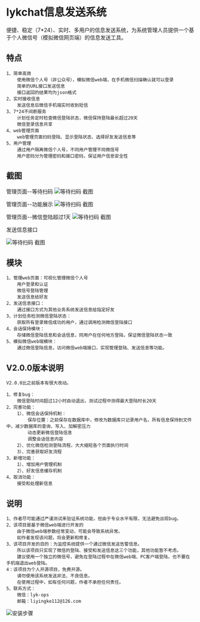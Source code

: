# lykchat信息发送系统
便捷、稳定（7*24）、实时、多用户的信息发送系统，为系统管理人员提供一个基于个人微信号（模拟微信网页端）的信息发送工具。


## 特点 ##

	1、简单高效
		使用微信个人号（非公众号），模拟微信web端，在手机微信扫描确认就可以登录
		简单的URL接口发送信息
		接口返回的结果均为json格式
	2、实时接收信息
		发送信息后微信手机端实时收到短信
	3、7*24不间断服务
		计划任务定时检查微信登陆状态，微信保持登陆最长超过20天
		微信登录信息共享
	4、web管理页面
		web管理页面扫码登陆、显示登陆状态、选择好友发送信息等
	5、用户管理
		通过用户隔离微信个人号，不同用户管理不同微信号
		用户密码分为管理密码和接口密码，保证用户信息安全性

## 截图 ##

管理页面--等待扫码
![等待扫码 截图](https://raw.githubusercontent.com/lykops/lykchat/master/doc/web管理--登陆.jpg)


管理页面--功能展示
![等待扫码 截图](https://raw.githubusercontent.com/lykops/lykchat/master/doc/web页面--功能说明.jpg)

管理页面--微信登陆超过1天
![等待扫码 截图](https://raw.githubusercontent.com/lykops/lykchat/master/doc/微信登陆时间超过1天.jpg)


发送信息接口

![等待扫码 截图](https://raw.githubusercontent.com/lykops/lykchat/master/doc/接口-发送信息成功.jpg)


## 模块 ##

	1、管理web页面：可视化管理微信个人号
		用户登录和认证
		微信号登陆管理
		发送信息给好友
	2、发送信息接口：
		通过接口方式为其他业务系统发送信息给指定好友
	3、计划任务检测微信登陆状态：
		获取所有登录微信成功的用户，通过调用检测微信登陆接口
	4、会话保持模块：
		存储微信登陆信息和会话信息，同用户在任何地方登陆，保证微信登陆状态一致
	5、模拟微信web端模块：
		通过微信登陆信息，访问微信web端接口，实现管理登陆、发送信息等功能。
		
	
## V2.0.0版本说明 ##
	
	V2.0.0比之前版本有很大改动。

	1、修复bug：
		微信登陆时间超过12小时自动退出，测试过程中测得最大登陆时长20天
	2、完善功能：
		1）、微信会话保持机制：
			保存位置：之前保存在数据库中，修改为数据库只记录用户名，所有信息保持到文件中，减少数据库的查询、写入、加解密压力
			动态更新微信登陆信息
			调整会话信息内容
		2）、优化微信检测登陆流程，大大缩短各个页面执行时间
		3）、完善获取好友流程
	3、新增功能：
		1）、增加用户管理机制
		2）、好友信息缓存机制
	4、取消功能：
		接受和处理新信息
		
 
## 说明 ##

	1、作者尽可能通过严谨测试来验证系统功能，但由于专业水平有限，无法避免出现bug。
	2、该项目是基于微信web端进行开发的
		由于微信web端参数经常变动，可能会导致系统异常。
		如作者发现该问题，将会更新和修复。
	3、该项目开发的目的：为监控系统提供一个通过微信发送告警信息。
		所以该项目只实现了微信的登陆、接受和发送信息这三个功能，其他功能暂不考虑。
		建议使用一个独立的微信号，避免在登陆过程中在微信web端、PC客户端登陆，也不要在手机端退出web登陆。
	4：该项目为个人开源项目，免费开源。
		请勿使用该系统发送非法、不良信息。
		在使用过程中，如有任何问题，作者不承担任何责任。
	5、联系方式：		
		微信：lyk-ops
		邮箱：liyingke112@126.com	


![安装步骤](https://github.com/lykops/lykchat/wiki/%E5%AE%89%E8%A3%85%E6%AD%A5%E9%AA%A4)


